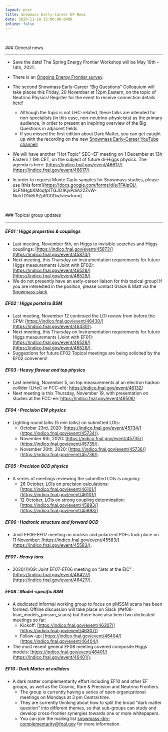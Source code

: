 ```yaml
---
layout: post
title: Snowmass Early-Career EF News
date: 2020-11-18 15:00:00-0400
inline: false
---
```


<p>&nbsp;</p>
### General news

***

   * Save the date! The Spring Energy Frontier Workshop will be May 10th - 14th, 2021.

   * There is an [Ongoing Energy Frontier survey](https://docs.google.com/forms/d/e/1FAIpQLScFq5o6wPqC9qTPtqrycIcaaZY22HF77Zf59jlLiNqa2uebHw/viewform).

   * The second Snowmass Early-Career “Big Questions” Colloquium will take places this Friday, 20 November at 12pm Eastern, on the topic of Neutrino Physics! Register for the event to receive connection details [here](https://indico.fnal.gov/event/46055/)!
      * Although the topic is not LHC-related, these talks are intended for non-specialists (in this case, non-neutrino-physicists) as the primary audience, in order to present an inspiring overview of the Big Questions in adjacent fields.
      * If you missed the first edition about Dark Matter, you can get caught up with the recording on the new [Snowmass Early-Career YouTube channel!](https://www.youtube.com/watch?v=OcYqE2aSgCc)

   * We will have another "Hot Topic" SEC+EF meeting on 1 December at 13h Eastern / 19h CET, on the subject of future di-Higgs physics. The agenda is here: [https://indico.fnal.gov/event/46617/](https://indico.fnal.gov/event/46617/)

   * In order to request Monte Carlo samples for Snowmass studies, please use [this form](https://docs.google.com/forms/d/e/1FAIpQL\
ScFNHgbXMoqtp1TGJO1KjvPdiA22ZvW-NuhTD1bBr9ZpRG0Dw/viewform).

<p>&nbsp;</p>
### Topical group updates

***

##### EF01 : Higgs properties & couplings
   * Last meeting, November 5th, on Higgs to invisible searches and Higgs couplings: [https://indico.fnal.gov/event/45873/](https://indico.fnal.gov/event/45873/)
   * Next meeting, this Thursday on Instrumentation requirements for future Higgs measurements (Joint with EF02): [https://indico.fnal.gov/event/46528/](https://indico.fnal.gov/event/46528/)
   * We do not presently have an early-career liaison for this topical group! If you are interested in the position, please contact Grace & Matt via the [Snowmass slack](https://snowmass2021.slack.com/).


##### EF02 : Higgs portal to BSM
   * Last meeting, November 12 continued the LOI review from before the CPM: [https://indico.fnal.gov/event/46430/](https://indico.fnal.gov/event/46430/).
   * Next meeting, this Thursday on Instrumentation requirements for future Higgs measurements (Joint with EF01): [https://indico.fnal.gov/event/46528/](https://indico.fnal.gov/event/46528/).
   * Suggestions for future EF02 Topical meetings are being solicited by the EF02 conveners!


##### EF03 : Heavy flavour and top physics
   * Last meeting, November 5, on top measurements at an electron hadron collider (LHeC or FCC-eh): https://indico.fnal.gov/event/46132/
   * Next meeting is this Thursday, November 19, with presentation on studies at the FCC-ee: https://indico.fnal.gov/event/46506/ 

##### EF04 : Precision EW physics
   * Lighting round talks (5 min talks) on submitted LOIs:
       * October 23rd, 2020: [https://indico.fnal.gov/event/45734/](https://indico.fnal.gov/event/45734/).
       * November 6th, 2020: [https://indico.fnal.gov/event/45735/](https://indico.fnal.gov/event/45735/).
       * November 20th, 2020: [https://indico.fnal.gov/event/45736/](https://indico.fnal.gov/event/45736/).

##### EF05 : Precision QCD physics
  * A series of meetings reviewing the submitted LOIs is ongoing:
    * 26 October, LOIs on precision calculations: [https://indico.fnal.gov/event/46101/](https://indico.fnal.gov/event/46101/)
    * 12 October, LOIs on strong coupling determination: [https://indico.fnal.gov/event/45893/](https://indico.fnal.gov/event/45893/)

##### EF06 : Hadronic structure and forward QCD
  * Joint EF06-EF07 meeting on nuclear and polarized PDFs took place on 11 November: [https://indico.fnal.gov/event/45583/](https://indico.fnal.gov/event/45583/).

##### EF07 : Heavy ions
   * 2020/11/09: Joint EF07-EF06 meeting on “Jets at the EIC” : [https://indico.fnal.gov/event/46427/](https://indico.fnal.gov/event/46427/).


##### EF08 : Model-specific BSM
   * A dedicated informal working group to focus on pMSSM scans has been formed. Offline discussion will take place on Slack (#ef08-bsm_models_pmssm_scans) but there have also been two dedicated meetings so far:
      * Kickoff: [https://indico.fnal.gov/event/46307/](https://indico.fnal.gov/event/46307/)
      * Follow-up: [https://indico.fnal.gov/event/46404/](https://indico.fnal.gov/event/46404/)
   * The most recent general EF08 meeting covered composite Higgs models: [https://indico.fnal.gov/event/46401/](https://indico.fnal.gov/event/46401/).

##### EF10 : Dark Matter at colliders
   * A dark matter complementarity effort including EF10 and other EF groups, as well as the Cosmic, Rare & Precision and Neutrino Frontiers.
      * The group is currently having a series of open organizational meetings on Mondays at 3 pm Central time.
      * They are currently thinking about how to split the broad "dark matter question" into different themes, so that sub-groups can study and develop cross-frontier synergies towards one or more whitepapers.
      * You can join the mailing list [snowmass-dm-complementarity@fnal.gov](mailto:snowmass-dm-complementarity@fnal.gov) for more information. 
